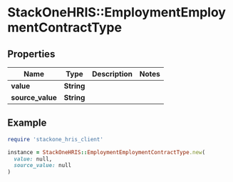 # StackOneHRIS::EmploymentEmploymentContractType

## Properties

| Name | Type | Description | Notes |
| ---- | ---- | ----------- | ----- |
| **value** | **String** |  |  |
| **source_value** | **String** |  |  |

## Example

```ruby
require 'stackone_hris_client'

instance = StackOneHRIS::EmploymentEmploymentContractType.new(
  value: null,
  source_value: null
)
```

